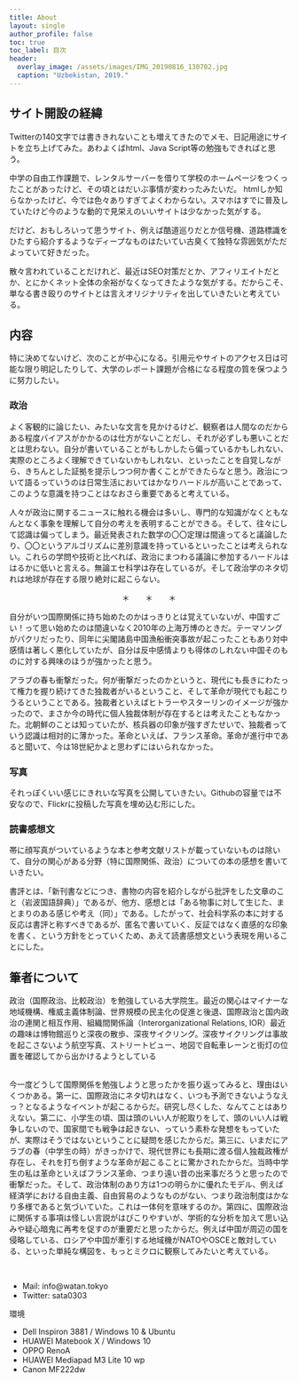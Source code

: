 ```yaml
---
title: About
layout: single
author_profile: false
toc: true
toc_label: 目次
header:
  overlay_image: /assets/images/IMG_20190816_130702.jpg
  caption: "Uzbekistan, 2019."
---
```


## サイト開設の経緯
Twitterの140文字では書ききれないことも増えてきたのでメモ、日記用途にサイトを立ち上げてみた。あわよくばhtml、Java Script等の勉強もできればと思う。

中学の自由工作課題で、レンタルサーバーを借りて学校のホームページをつくったことがあったけど、その頃とはだいぶ事情が変わったみたいだ。
htmlしか知らなかったけど、今では色々ありすぎてよくわからない。スマホはすでに普及していたけど今のような動的で見栄えのいいサイトは少なかった気がする。

だけど、おもしろいって思うサイト、例えば酷道巡りだとか信号機、道路標識をひたすら紹介するようなディープなものはたいてい古臭くて独特な雰囲気がただよっていて好きだった。

散々言われていることだけれど、最近はSEO対策だとか、アフィリエイトだとか、とにかくネット全体の余裕がなくなってきたような気がする。だからこそ、単なる書き殴りのサイトとは言えオリジナリティを出していきたいと考えている。

## 内容
特に決めてないけど、次のことが中心になる。引用元やサイトのアクセス日は可能な限り明記したりして、大学のレポート課題が合格になる程度の質を保つように努力したい。

### 政治
よく客観的に論じたい、みたいな文言を見かけるけど、観察者は人間なのだからある程度バイアスがかかるのは仕方がないことだし、それが必ずしも悪いことだとは思わない。自分が書いていることがもしかしたら偏っているかもしれない、実際のところよく理解できていないかもしれない、といったことを自覚しながら、きちんとした証拠を提示しつつ何か書くことができたらなと思う。政治について語るっていうのは日常生活においてはかなりハードルが高いことであって、このような意識を持つことはなおさら重要であると考えている。

人々が政治に関するニュースに触れる機会は多いし、専門的な知識がなくともなんとなく事象を理解して自分の考えを表明することができる。そして、往々にして認識は偏ってしまう。最近発表された数学の〇〇定理は間違ってると議論したり、〇〇というアルゴリズムに差別意識を持っているといったことは考えられない。これらの学問や技術と比べれば、政治にまつわる議論に参加するハードルははるかに低いと言える。無論エセ科学は存在しているが。そして政治学のネタ切れは地球が存在する限り絶対に起こらない。

<center>＊　　＊　　＊</center>

自分がいつ国際関係に持ち始めたのかはっきりとは覚えていないが、中国すごい！って思い始めたのは間違いなく2010年の上海万博のときだ。テーマソングがパクリだったり、同年に尖閣諸島中国漁船衝突事故が起こったこともあり対中感情は著しく悪化していたが、自分は反中感情よりも得体のしれない中国そのものに対する興味のほうが強かったと思う。

アラブの春も衝撃だった。何が衝撃だったのかというと、現代にも長きにわたって権力を握り続けてきた独裁者がいるということ、そして革命が現代でも起こりうるということである。独裁者といえばヒトラーやスターリンのイメージが強かったので、まさか今の時代に個人独裁体制が存在するとは考えたこともなかった。北朝鮮のことは知っていたが、核兵器の印象が強すぎたせいで、独裁者っていう認識は相対的に薄かった。革命といえば、フランス革命。革命が進行中であると聞いて、今は18世紀かよと思わずにはいられなかった。

### 写真
それっぽくいい感じにきれいな写真を公開していきたい。Githubの容量では不安なので、Flickrに投稿した写真を埋め込む形にした。

### 読書感想文
帯に顔写真がついているような本と参考文献リストが載っていないものは除いて、自分の関心がある分野（特に国際関係、政治）についての本の感想を書いていきたい。

書評とは、「新刊書などにつき、書物の内容を紹介しながら批評をした文章のこと（岩波国語辞典）」であるが、他方、感想とは「ある物事に対して生じた、まとまりのある感じや考え（同）」である。したがって、社会科学系の本に対する反応は書評と称すべきであるが、匿名で書いていく、反証ではなく直感的な印象を書く、という方針をとっていくため、あえて読書感想文という表現を用いることにした。


## 筆者について
政治（国際政治、比較政治）を勉強している大学院生。最近の関心はマイナーな地域機構、権威主義体制論、世界規模の民主化の促進と後退、国際政治と国内政治の連関と相互作用、組織間関係論（Interorganizational Relations, IOR）最近の趣味は博物館巡りと深夜の散歩、深夜サイクリング。深夜サイクリングは事故を起こさないよう航空写真、ストリートビュー、地図で自転車レーンと街灯の位置を確認してから出かけるようとしている<br><br>

今一度どうして国際関係を勉強しようと思ったかを振り返ってみると、理由はいくつかある。第一に、国際政治にネタ切れはなく、いつも予測できないようなえっ？となるようなイベントが起こるからだ。研究し尽くした、なんてことはありえない。第二に、小学生の頃、国は頭のいい人が舵取りをして、頭のいい人は戦争しないので、国家間でも戦争は起きない、っていう素朴な発想をもっていたが、実際はそうではないということに疑問を感じたからだ。第三に、いまだにアラブの春（中学生の時）がきっかけで、現代世界にも長期に渡る個人独裁政権が存在し、それを打ち倒すような革命が起こることに驚かされたからだ。当時中学生の私は革命といえばフランス革命、つまり遠い昔の出来事だろうと思ったので衝撃だった。そして、政治体制のあり方は1つの明らかに優れたモデル、例えば経済学における自由主義、自由貿易のようなものがない、つまり政治制度はかなり多様であると気づいていた。これは一体何を意味するのか。第四に、国際政治に関係する事項は怪しい言説がはびこりやすいが、学術的な分析を加えて思い込みや疑心暗鬼に再考を促すのが重要だと思ったからだ。例えば中国が周辺の国を侵略している、ロシアや中国が牽引する地域機がNATOやOSCEと敵対している、といった単純な構図を、もっとミクロに観察してみたいと考えている。


<i class="far fa-address-card"></i> <br>
<ul>
<li> Mail: info@watan.tokyo</li>
<li> Twitter: sata0303</li>
</ul>

<i class="fas fa-laptop-house"></i> 環境<br>
<ul>
<li>Dell Inspiron 3881 / Windows 10 & Ubuntu </li>
<li>HUAWEI Matebook X / Windows 10 </li>
<li>OPPO RenoA  </li>
<li>HUAWEI Mediapad M3 Lite 10 wp</li>
<li>Canon MF222dw</li>
</ul>

